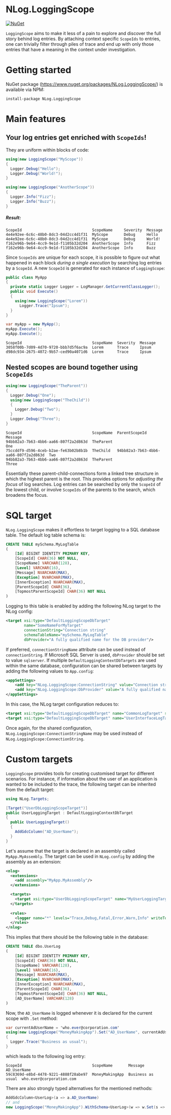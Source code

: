 # NLog.LoggingScope
[![NuGet](https://img.shields.io/nuget/dt/Microsoft.AspNetCore.Mvc.svg)](https://www.nuget.org/packages/NLog.LoggingScope)

`LoggingScope` aims to make it less of a pain to explore and discover the full story behind log entries. By attaching context specific `ScopeIds` to entries, one can trivially filter through piles of trace and end up with only those entries that have a meaning in the context under investigation.


# Getting started
NuGet package (https://www.nuget.org/packages/NLog.LoggingScope/) is available via NPM:
```
install-package NLog.LoggingScope
```

# Main features
## Your log entries get enriched with `ScopeIds`!
They are uniform within blocks of code:
```C#
using(new LoggingScope("MyScope"))
{
  Logger.Debug("Hello");
  Logger.Debug("World!");
}

using(new LoggingScope("AnotherScope"))
{
  Logger.Info("Fizz");
  Logger.Info("Buzz");
}
```
##### Result:
```
ScopeId                               ScopeName     Severity  Message
4e4e92ee-6c6c-48b0-8dc3-04d2cc4d1f31  MyScope       Debug     Hello
4e4e92ee-6c6c-48b0-8dc3-04d2cc4d1f31  MyScope       Debug     World!
f162e96b-9e64-4cc9-9e1d-f1105b32d204  AnotherScope  Info      Fizz
f162e96b-9e64-4cc9-9e1d-f1105b32d204  AnotherScope  Info      Buzz
```
Since `ScopeIds` are unique for each scope, it is possible to figure out what happened in each block *during a single execution* by searching log entries by a `ScopeId`. A new `ScopeId` is generated for each instance of `LoggingScope`:
```C#
public class MyApp
{
  private static Logger Logger = LogManager.GetCurrentClassLogger();
  public void Execute()
  {
    using(new LoggingScope("Lorem"))
      Logger.Trace("Ipsum");
  }
}

var myApp = new MyApp();
myApp.Execute();
myApp.Execute();
```
```
ScopeId                               ScopeName  Severity  Message
3058f00b-7d09-4d70-9720-bbb7d5f6ac9a  Lorem      Trace     Ipsum
d98dc934-2675-4072-9b57-ced90a4071d6  Lorem      Trace     Ipsum
```

## Nested scopes are bound together using `ScopeIds`
```C#
using(new LoggingScope("TheParent"))
{
  Logger.Debug("One");
  using(new LoggingScope("TheChild"))
  {
    Logger.Debug("Two");
  }
  Logger.Debug("Three");
}
```
```
ScopeId                               ScopeName  ParentScopeId                         Message
94bb82a3-7b63-4bb6-aa66-807f2a2d863d  TheParent                                        One
75ccddf9-d596-4ceb-b2ae-fe63b02b8b1b  TheChild   94bb82a3-7b63-4bb6-aa66-807f2a2d863d  Two
94bb82a3-7b63-4bb6-aa66-807f2a2d863d  TheParent                                        Three
```

Essentially these parent-child-connections form a linked tree structure in which the highest parent is the root. This provides options for *adjusting the focus* of log searches. Log entries can be searched by only the `ScopeId` of the lowest child, or involve `ScopeIds` of the parents to the search, which broadens the focus.

# SQL target
`NLog.LoggingScope` makes it effortless to target logging to a SQL database table. The default log table schema is:
```SQL
CREATE TABLE mySchema.MyLogTable
(
    [Id] BIGINT IDENTITY PRIMARY KEY,
    [ScopeId] CHAR(36) NOT NULL,
    [ScopeName] VARCHAR(128),
    [Level] VARCHAR(16),
    [Message] NVARCHAR(MAX),
    [Exception] NVARCHAR(MAX),
    [InnerException] NVARCHAR(MAX),
    [ParentScopeId] CHAR(36),
    [TopmostParentScopeId] CHAR(36) NOT NULL
)
``` 
Logging to this table is enabled by adding the following NLog target to the NLog config:
```XML
<target xsi:type="DefaultLoggingScopeDbTarget" 
        name="SomeNameForMyTarget" 
        connectionString="Connection string"
        schemaTableName="mySchema.MyLogTable"
        dbProvider="A fully qualified name for the DB provider"/>
```
If preferred, `connectionStringName` attribute can be used instead of `connectionString`. If Microsoft SQL Server is used, `dbProvider` should be set to value `sqlserver`. If multiple `DefaultLoggingContextDbTargets` are used within the same database, configuration can be shared between targets by adding the following values to `App.config`:
```XML
<appSettings>
    <add key="NLog.LoggingScope:ConnectionString" value="Connection string"/>
    <add key="NLog.LoggingScope:DbProvider" value="A fully qualified name for the DB provider"/>
</appSettings>
```
In this case, the NLog target configuration reduces to:
```XML
<target xsi:type="DefaultLoggingScopeDbTarget" name="CommonLogTarget" schemaTableName="dbo.CommonLog"/>
<target xsi:type="DefaultLoggingScopeDbTarget" name="UserInterfaceLogTarget" schemaTableName="dbo.UILog"/>
```
Once again, for the shared configuration, `NLog.LoggingScope:ConnectionStringName` may be used instead of `NLog.LoggingScope:ConnectionString`.

# Custom targets
`LoggingScope` provides tools for creating customised target for different scenarios. For instance, if information about the user of an application is wanted to be included to the trace, the following target can be inherited from the default target:

```C#
using NLog.Targets;

[Target("UserDbLoggingScopeTarget")]
public UserLoggingTarget : DefaultLoggingContextDbTarget
{
  public UserLoggingTarget()
  {
    AddGdcColumn("AD_UserName");
  }
}
```

Let's assume that the target is declared in an assembly called `MyApp.MyAssembly`. The target can be used in `NLog.config` by adding the assembly as an extension:
```XML
<nlog>
  <extensions>
    <add assembly="MyApp.MyAssembly"/>
  </extensions>

  <targets>
    <target xsi:type="UserDbLoggingScopeTarget" name="MyUserLoggingTarget" schemaTableName="dbo.UserLog"/>
  </targets>
  
  <rules>
    <logger name="*" levels="Trace,Debug,Fatal,Error,Warn,Info" writeTo="MyUserLoggingTarget"/>
  </rules>
</nlog>
```

This implies that there should be the following table in the database:
```SQL
CREATE TABLE dbo.UserLog
(
    [Id] BIGINT IDENTITY PRIMARY KEY,
    [ScopeId] CHAR(36) NOT NULL,
    [ScopeName] VARCHAR(128),
    [Level] VARCHAR(16),
    [Message] NVARCHAR(MAX),
    [Exception] NVARCHAR(MAX),
    [InnerException] NVARCHAR(MAX),
    [ParentScopeId] CHAR(36),
    [TopmostParentScopeId] CHAR(36) NOT NULL,
    [AD_UserName] VARCHAR(128)
)
```

Now, the `AD_UserName` is logged whenever it is declared for the current scope with `.Set` method:

```C#
var currentAdUserName = 'who.ever@corporation.com'
using(new LoggingScope("MoneyMakingApp").Set("AD_UserName", currentAdUserName))
{
  Logger.Trace("Business as usual");
}
```
which leads to the following log entry:
```
ScopeId                               ScopeName       Message            AD_UserName
59c8369d-e8bd-4478-9221-4888f28abe97  MoneyMakingApp  Business as usual  who.ever@corporation.com
```
There are also strongly typed alternatives for the mentioned methods:
```C#
AddGdcColumn<UserLog>(a => a.AD_UserName)
// and
new LoggingScope("MoneyMakingApp").WithSchema<UserLog>(w => w.Set(s => s.AD_UserName, currentAdUserName))
```

